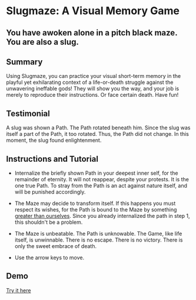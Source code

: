 # Slugmaze: A Visual Memory Game #

## You have awoken alone in a pitch black maze. You are also a slug. ##

## Summary ##
  Using Slugmaze, you can practice your visual short-term memory in the
  playful yet exhilarating context of a life-or-death struggle against the
  unwavering ineffable gods! They will show you the way, and your job
  is merely to reproduce their instructions. Or face certain death. Have fun!

## Testimonial ##
  A slug was shown a Path. The Path rotated beneath him. Since the slug was
  itself a part of the Path, it too rotated. Thus, the Path did not change. In
  this moment, the slug found enlightenment.

## Instructions and Tutorial ##
  * Internalize the briefly shown Path in your deepest inner self, for the
  remainder of eternity. It will not reappear, despite your protests. It is the
  one true Path. To stray from the Path is an act against nature itself, and
  will be punished accordingly.

  * The Maze may decide to transform itself. If this happens you must respect its
  wishes, for the Path is bound to the Maze by something
  [greater than ourselves](https://en.wikipedia.org/wiki/Affine_transformation).
  Since you already internalized the path in step 1, this shouldn't be a
  problem.

  * The Maze is unbeatable. The Path is unknowable. The Game, like life itself,
    is unwinnable. There is no escape. There is no victory. There is only the
    sweet embrace of death.

  * Use the arrow keys to move.

## Demo ##
  [Try it here](http://upholsterer-surprises-38306.bitballoon.com/)
